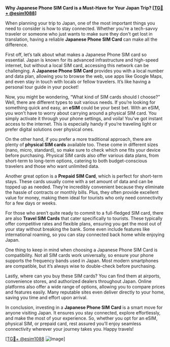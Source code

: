 **Why Japanese Phone SIM Card is a Must-Have for Your Japan Trip? [[TG💪+ @esim1088](https://t.me/s/esim1088)]**

When planning your trip to Japan, one of the most important things you need to consider is how to stay connected. Whether you're a tech-savvy traveler or someone who just wants to make sure they don't get lost in translation, having a reliable **Japanese Phone SIM Card** can make all the difference.

First off, let’s talk about what makes a Japanese Phone SIM card so essential. Japan is known for its advanced infrastructure and high-speed internet, but without a local SIM card, accessing this network can be challenging. A **Japanese Phone SIM Card** provides you with a local number and data plan, allowing you to browse the web, use apps like Google Maps, and even stay in touch with locals or fellow travelers. It’s like having a personal tour guide in your pocket!

Now, you might be wondering, “What kind of SIM cards should I choose?” Well, there are different types to suit various needs. If you’re looking for something quick and easy, an **eSIM** could be your best bet. With an eSIM, you won’t have to worry about carrying around a physical SIM card. You simply activate it through your phone settings, and voila! You’ve got instant access to the internet. This is especially handy if you’re traveling light or prefer digital solutions over physical ones.

On the other hand, if you prefer a more traditional approach, there are plenty of **physical SIM cards** available too. These come in different sizes (nano, micro, standard), so make sure to check which one fits your device before purchasing. Physical SIM cards also offer various data plans, from short-term to long-term options, catering to both budget-conscious travelers and those who want unlimited data.

Another great option is a **Prepaid SIM Card**, which is perfect for short-term stays. These cards usually come with a set amount of data and can be topped up as needed. They’re incredibly convenient because they eliminate the hassle of contracts or monthly bills. Plus, they often provide excellent value for money, making them ideal for tourists who only need connectivity for a few days or weeks.

For those who aren’t quite ready to commit to a full-fledged SIM card, there are also **Travel SIM Cards** that cater specifically to tourists. These typically offer competitive rates and flexible plans, ensuring you get the most out of your stay without breaking the bank. Some even include features like international roaming, so you can stay connected back home while enjoying Japan.

One thing to keep in mind when choosing a Japanese Phone SIM Card is compatibility. Not all SIM cards work universally, so ensure your phone supports the frequency bands used in Japan. Most modern smartphones are compatible, but it’s always wise to double-check before purchasing.

Lastly, where can you buy these SIM cards? You can find them at airports, convenience stores, and authorized dealers throughout Japan. Online platforms also offer a wide range of options, allowing you to compare prices and features easily. Many reputable sites even deliver directly to your home, saving you time and effort upon arrival.

In conclusion, investing in a **Japanese Phone SIM Card** is a smart move for anyone visiting Japan. It ensures you stay connected, explore effortlessly, and make the most of your experience. So, whether you opt for an eSIM, physical SIM, or prepaid card, rest assured you’ll enjoy seamless connectivity wherever your journey takes you. Happy travels!

[[TG💪+ @esim1088](https://t.me/s/esim1088) ![Image](https://i.postimg.cc/Y0z9fWf4/image.png)]